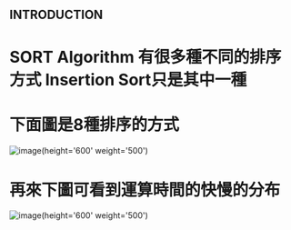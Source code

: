 INTRODUCTION
------------------
# SORT Algorithm 有很多種不同的排序方式 Insertion Sort只是其中一種

# 下面圖是8種排序的方式
![image](https://github.com/weberliao/Data-structure-and-Algorithm/blob/README.md/123.png )(height='600' weight='500')

# 再來下圖可看到運算時間的快慢的分布
![image](https://github.com/weberliao/Data-structure-and-Algorithm/blob/README.md/TIME.png )(height='600' weight='500')

